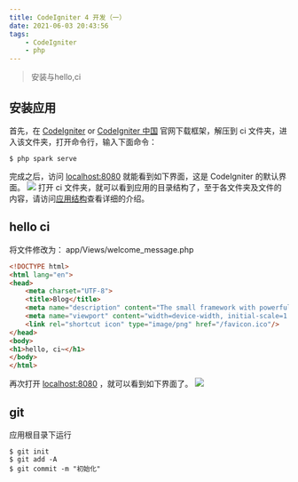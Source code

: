 ```yaml
---
title: CodeIgniter 4 开发（一）
date: 2021-06-03 20:43:56
tags:
	- CodeIgniter
	- php
---
```

> 安装与hello,ci
## 安装应用
首先，在 [CodeIgniter](https://codeigniter.com/download) or [CodeIgniter 中国](https://codeigniter.org.cn/) 官网下载框架，解压到 ci 文件夹，进入该文件夹，打开命令行，输入下面命令：
```shell
$ php spark serve
```
完成之后，访问 [localhost:8080](http://localhost:8080/) 就能看到如下界面，这是 CodeIgniter 的默认界面。
![](1.1.png)
打开 ci 文件夹，就可以看到应用的目录结构了，至于各文件夹及文件的内容，请访问[应用结构](https://codeigniter.org.cn/user_guide/concepts/structure.html)查看详细的介绍。
## hello ci
将文件修改为：
app/Views/welcome_message.php
```html
<!DOCTYPE html>
<html lang="en">
<head>
	<meta charset="UTF-8">
	<title>Blog</title>
	<meta name="description" content="The small framework with powerful features">
	<meta name="viewport" content="width=device-width, initial-scale=1.0">
	<link rel="shortcut icon" type="image/png" href="/favicon.ico"/>
</head>
<body>
<h1>hello, ci~</h1>
</body>
</html>
```
再次打开 [localhost:8080](http://localhost:8080/) ，就可以看到如下界面了。
![](1.2.png)
## git
应用根目录下运行
```shell
$ git init
$ git add -A
$ git commit -m "初始化"
```